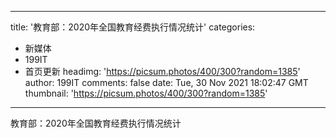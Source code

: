 
---
title: '教育部：2020年全国教育经费执行情况统计'
categories: 
 - 新媒体
 - 199IT
 - 首页更新
headimg: 'https://picsum.photos/400/300?random=1385'
author: 199IT
comments: false
date: Tue, 30 Nov 2021 18:02:47 GMT
thumbnail: 'https://picsum.photos/400/300?random=1385'
---

<div>   
教育部：2020年全国教育经费执行情况统计  
</div>
            